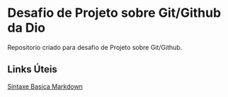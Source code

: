 # Desafio de Projeto sobre Git/Github da Dio
Repositorio criado para desafio de Projeto sobre Git/Github.

## Links Úteis
[Sintaxe Basica Markdown](https://www.markdownguide.org/basic-syntax/)
